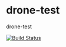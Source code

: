 # drone-test
drone-test

[![Build Status](http://140.125.45.167:8081/api/badges/Milesfeng/drone-test/status.svg)](http://140.125.45.167:8081/Milesfeng/drone-test)

